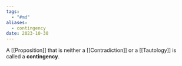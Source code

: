 ```yaml
---
tags:
  - "#md"
aliases:
  - contingency
date: 2023-10-30
---
```

A [[Proposition]] that is neither a [[Contradiction]] or a [[Tautology]] is called a **contingency**.